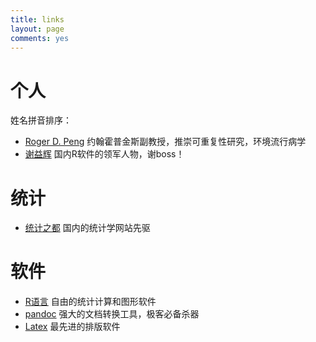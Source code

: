 ```yaml
---
title: links
layout: page
comments: yes
---
```


# 个人

姓名拼音排序：

- [Roger D. Peng](http://www.biostat.jhsph.edu/~rpeng/) 约翰霍普金斯副教授，推崇可重复性研究，环境流行病学
- [谢益辉](http://yihui.name/) 国内R软件的领军人物，谢boss！

# 统计

- [统计之都](http://cos.name) 国内的统计学网站先驱

# 软件

- [R语言](http://www.r-project.org) 自由的统计计算和图形软件
- [pandoc](http://johnmacfarlane.net/pandoc/) 强大的文档转换工具，极客必备杀器
- [Latex](http://www.latex-project.org/)  最先进的排版软件

